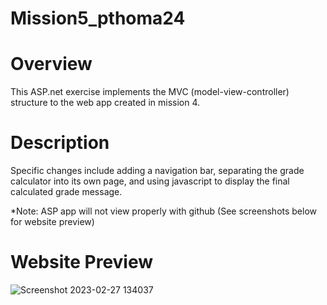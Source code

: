 # Mission5_pthoma24

# Overview
This ASP.net exercise implements the MVC (model-view-controller) structure to the web app created in mission 4.
# Description
Specific changes include adding a navigation bar, separating the grade calculator into its own page, and using javascript to display the final calculated grade message.

*Note: ASP app will not view properly with github (See screenshots below for website preview)

# Website Preview

![Screenshot 2023-02-27 134037](https://user-images.githubusercontent.com/103624496/221684158-2ed99515-ce4b-480b-82ea-9bd0a2598450.png)

